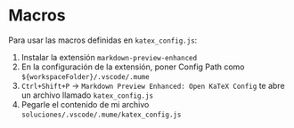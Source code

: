 # Macros

Para usar las macros definidas en `katex_config.js`:

1. Instalar la extensión `markdown-preview-enhanced`
2. En la configuración de la extensión, poner Config Path como `${workspaceFolder}/.vscode/.mume`
3. `Ctrl+Shift+P` -> `Markdown Preview Enhanced: Open KaTeX Config` te abre un archivo llamado `katex_config.js`
4. Pegarle el contenido de mi archivo `soluciones/.vscode/.mume/katex_config.js`
